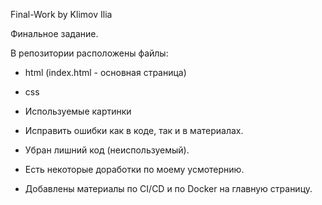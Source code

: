 Final-Work by Klimov Ilia

Финальное задание.

В репозитории расположены файлы:

- html (index.html - основная страница)
- css
- Используемые картинки


- Исправить ошибки как в коде, так и в материалах.
- Убран лишний код (неиспользуемый).
- Есть некоторые доработки по моему усмотернию. 
- Добавлены материалы по CI/CD и по Docker на главную страницу. 
